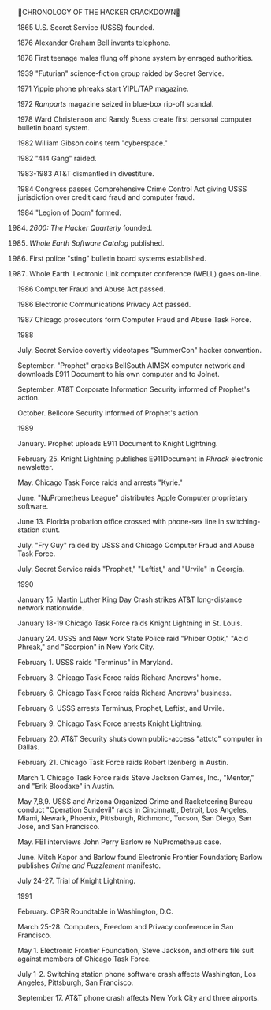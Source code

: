 CHRONOLOGY OF THE HACKER CRACKDOWN

1865 U.S. Secret Service (USSS) founded.

1876  Alexander Graham Bell invents telephone.

1878  First teenage males flung off phone system by enraged authorities.

1939  "Futurian" science-fiction group raided by Secret Service.

1971  Yippie phone phreaks start YIPL/TAP magazine.

1972  *Ramparts* magazine seized in blue-box rip-off scandal.

1978  Ward Christenson and Randy Suess create first personal computer bulletin board system.

1982  William Gibson coins term "cyberspace."

1982  "414 Gang"  raided.

1983-1983  AT&T dismantled in divestiture.

1984  Congress passes Comprehensive Crime Control Act giving USSS jurisdiction over credit card fraud and computer fraud.

1984  "Legion of Doom" formed.

1984.  *2600:  The Hacker Quarterly*  founded.

1984.   *Whole Earth Software Catalog* published.

1985.  First police "sting" bulletin board systems established.

1985.  Whole Earth 'Lectronic Link computer conference (WELL) goes on-line.

1986  Computer Fraud and Abuse Act passed.

1986  Electronic Communications Privacy Act passed.

1987  Chicago prosecutors form Computer Fraud and Abuse Task Force.

1988

July.  Secret Service covertly videotapes "SummerCon" hacker convention.

September.  "Prophet" cracks BellSouth AIMSX computer network and downloads E911 Document to his own computer and to Jolnet.

September.  AT&T Corporate Information Security informed of Prophet's action.

October.  Bellcore Security informed of Prophet's action.

1989

January.  Prophet uploads E911 Document to Knight Lightning.

February 25.  Knight Lightning publishes E911Document in *Phrack* electronic newsletter.

May.  Chicago Task Force raids and arrests "Kyrie."

June.  "NuPrometheus League" distributes Apple Computer proprietary software.

June 13.  Florida probation office crossed with phone-sex line in switching-station stunt.

July.  "Fry Guy" raided by USSS and Chicago Computer Fraud and Abuse Task Force.

July.  Secret Service raids "Prophet," "Leftist," and "Urvile" in Georgia.

1990

January 15.  Martin Luther King Day Crash strikes AT&T long-distance network nationwide.

January 18-19  Chicago Task Force raids Knight Lightning in St. Louis.

January 24.  USSS and New York State Police raid "Phiber Optik,"  "Acid Phreak," and "Scorpion" in New York City.

February 1. USSS raids "Terminus" in Maryland.

February 3.  Chicago Task Force raids Richard Andrews' home.

February 6.  Chicago Task Force raids Richard Andrews' business.

February 6.  USSS arrests Terminus, Prophet, Leftist, and Urvile.

February 9.  Chicago Task Force arrests Knight Lightning.

February 20.  AT&T Security shuts down public-access "attctc" computer in Dallas.

February 21.  Chicago Task Force raids Robert Izenberg in Austin.

March 1.  Chicago Task Force raids Steve Jackson Games, Inc., "Mentor," and "Erik Bloodaxe" in Austin.

May 7,8,9.  USSS and Arizona Organized Crime and Racketeering Bureau conduct "Operation Sundevil" raids in Cincinnatti, Detroit, Los Angeles, Miami, Newark, Phoenix, Pittsburgh, Richmond, Tucson, San Diego, San Jose, and San Francisco.

May.  FBI interviews John Perry Barlow re NuPrometheus case.

June.  Mitch Kapor and Barlow found Electronic Frontier Foundation;  Barlow publishes *Crime and Puzzlement* manifesto.

July 24-27.  Trial of Knight Lightning.

1991

February.  CPSR Roundtable in Washington, D.C.

March 25-28.  Computers, Freedom and Privacy conference in San Francisco.

May 1.  Electronic Frontier Foundation, Steve Jackson, and others file suit against members of Chicago Task Force.

July 1-2.  Switching station phone software crash affects Washington, Los Angeles, Pittsburgh, San Francisco.

September 17.  AT&T phone crash affects New York City and three airports.
